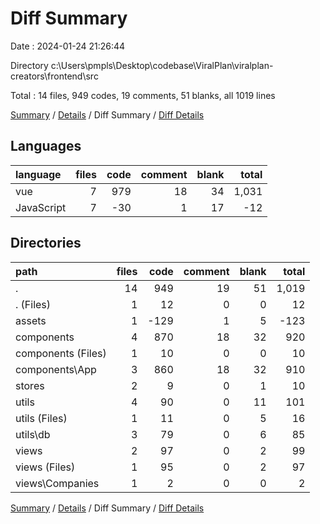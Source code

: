 # Diff Summary

Date : 2024-01-24 21:26:44

Directory c:\\Users\\pmpls\\Desktop\\codebase\\ViralPlan\\viralplan-creators\\frontend\\src

Total : 14 files,  949 codes, 19 comments, 51 blanks, all 1019 lines

[Summary](results.md) / [Details](details.md) / Diff Summary / [Diff Details](diff-details.md)

## Languages
| language | files | code | comment | blank | total |
| :--- | ---: | ---: | ---: | ---: | ---: |
| vue | 7 | 979 | 18 | 34 | 1,031 |
| JavaScript | 7 | -30 | 1 | 17 | -12 |

## Directories
| path | files | code | comment | blank | total |
| :--- | ---: | ---: | ---: | ---: | ---: |
| . | 14 | 949 | 19 | 51 | 1,019 |
| . (Files) | 1 | 12 | 0 | 0 | 12 |
| assets | 1 | -129 | 1 | 5 | -123 |
| components | 4 | 870 | 18 | 32 | 920 |
| components (Files) | 1 | 10 | 0 | 0 | 10 |
| components\\App | 3 | 860 | 18 | 32 | 910 |
| stores | 2 | 9 | 0 | 1 | 10 |
| utils | 4 | 90 | 0 | 11 | 101 |
| utils (Files) | 1 | 11 | 0 | 5 | 16 |
| utils\\db | 3 | 79 | 0 | 6 | 85 |
| views | 2 | 97 | 0 | 2 | 99 |
| views (Files) | 1 | 95 | 0 | 2 | 97 |
| views\\Companies | 1 | 2 | 0 | 0 | 2 |

[Summary](results.md) / [Details](details.md) / Diff Summary / [Diff Details](diff-details.md)
